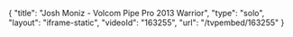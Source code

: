 {
    "title": "Josh Moniz - Volcom Pipe Pro 2013 Warrior",
    "type": "solo",
    "layout": "iframe-static",
    "videoId": "163255",
    "url": "\/tvpembed\/163255"
}